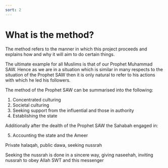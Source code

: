 ```yaml
---
sort: 2
---
```


# What is the method?

The method refers to the manner in which this project proceeds and explains how and why it will aim to do certain things.

The ultimate example for all Muslims is that of our Prophet Muhammad SAW. Hence as we are in a situation which is similar in many respects to the situation of the Prophet SAW then it is only natural to refer to his actions with which he led his followers.

The method of the Prophet SAW can be summarised into the following:

1. Concentrated culturing
2. Societal culturing
3. Seeking support from the influential and those in authority
4. Establishing the state

Additionally after the dealth of the Prophet SAW the Sahabah engaged in:

5. Accounting the state and the Ameer


Private halaqah, public dawa, seeking nussrah

Seeking the nussrah is done in a sincere way, giving naseehah, inviting nussrah to obey Allah SWT and this messenger
